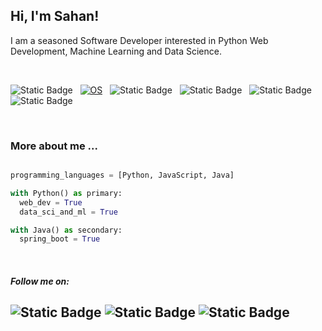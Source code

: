 <h2> Hi, I'm Sahan!</h2>
<p>I am a seasoned Software Developer interested in Python Web Development, Machine Learning and Data Science.<a href="http://www.unb.br"></a></br></p></br>


![Static Badge](https://img.shields.io/badge/Python%20Web%20Framework-Django?logo=Django&label=Django)&nbsp;&nbsp;
[![OS](https://img.shields.io/badge/OS-Linux-informational?style=flat-square&logo=linux&logoColor=white)](https://en.wikipedia.org/wiki/Linux)&nbsp;&nbsp;
![Static Badge](https://img.shields.io/badge/Data%20Science-Django?label=Python&color=00b359)&nbsp;&nbsp;
![Static Badge](https://img.shields.io/badge/Python%20Web%20Framework-Django?logo=FastApi&label=FastAPI&color=blue)&nbsp;&nbsp;
![Static Badge](https://img.shields.io/badge/Machine%20Learning-Django?logo=Machine%20Learning&label=Python&color=red)&nbsp;&nbsp;
![Static Badge](https://img.shields.io/badge/JavaScript-Django?style=flat-square&logo=react&logoColor=white&label=React&color=e600e6)&nbsp;&nbsp;


<br />

### More about me ...  

```python

programming_languages = [Python, JavaScript, Java]

with Python() as primary:
  web_dev = True
  data_sci_and_ml = True

with Java() as secondary:
  spring_boot = True

```
<br/>

#### <em>**Follow me on:**</em> 
![Static Badge](https://img.shields.io/badge/%20-Django?style=social&logo=Linkedin&logoColor=blue&label=Linkedin&color=00b359)
![Static Badge](https://img.shields.io/badge/%20-Django?style=social&logo=Medium&logoColor=black&label=Medium&color=00b359)
![Static Badge](https://img.shields.io/badge/%20-Django?style=social&logo=Stackoverflow&logoColor=ff6600&label=Stackoverflow&color=00b359)
---

